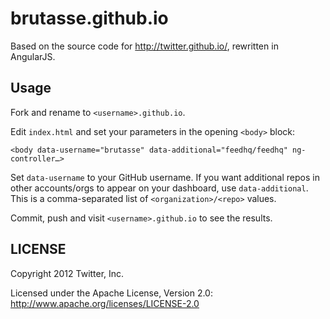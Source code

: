 brutasse.github.io
==================

Based on the source code for http://twitter.github.io/, rewritten in
AngularJS.

Usage
-----

Fork and rename to `<username>.github.io`.

Edit `index.html` and set your parameters in the opening `<body>` block:

```
<body data-username="brutasse" data-additional="feedhq/feedhq" ng-controller…>
```

Set `data-username` to your GitHub username. If you want additional repos in
other accounts/orgs to appear on your dashboard, use `data-additional`. This
is a comma-separated list of `<organization>/<repo>` values.

Commit, push and visit `<username>.github.io` to see the results.

LICENSE
-------

Copyright 2012 Twitter, Inc.

Licensed under the Apache License, Version 2.0: http://www.apache.org/licenses/LICENSE-2.0
